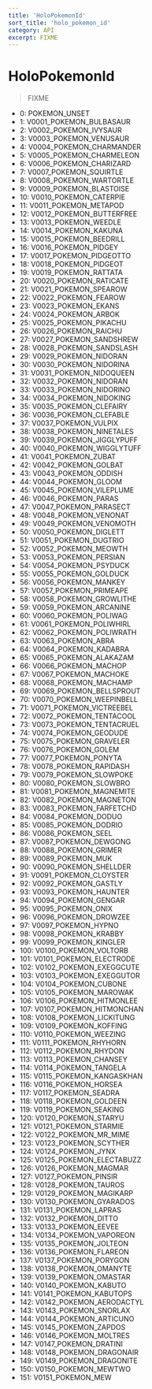 ```yaml
---
title: 'HoloPokemonId'
sort_title: 'holo_pokemon_id'
category: API
excerpt: FIXME
---
```


# HoloPokemonId

> FIXME

- 0: POKEMON_UNSET
- 1: V0001_POKEMON_BULBASAUR
- 2: V0002_POKEMON_IVYSAUR
- 3: V0003_POKEMON_VENUSAUR
- 4: V0004_POKEMON_CHARMANDER
- 5: V0005_POKEMON_CHARMELEON
- 6: V0006_POKEMON_CHARIZARD
- 7: V0007_POKEMON_SQUIRTLE
- 8: V0008_POKEMON_WARTORTLE
- 9: V0009_POKEMON_BLASTOISE
- 10: V0010_POKEMON_CATERPIE
- 11: V0011_POKEMON_METAPOD
- 12: V0012_POKEMON_BUTTERFREE
- 13: V0013_POKEMON_WEEDLE
- 14: V0014_POKEMON_KAKUNA
- 15: V0015_POKEMON_BEEDRILL
- 16: V0016_POKEMON_PIDGEY
- 17: V0017_POKEMON_PIDGEOTTO
- 18: V0018_POKEMON_PIDGEOT
- 19: V0019_POKEMON_RATTATA
- 20: V0020_POKEMON_RATICATE
- 21: V0021_POKEMON_SPEAROW
- 22: V0022_POKEMON_FEAROW
- 23: V0023_POKEMON_EKANS
- 24: V0024_POKEMON_ARBOK
- 25: V0025_POKEMON_PIKACHU
- 26: V0026_POKEMON_RAICHU
- 27: V0027_POKEMON_SANDSHREW
- 28: V0028_POKEMON_SANDSLASH
- 29: V0029_POKEMON_NIDORAN
- 30: V0030_POKEMON_NIDORINA
- 31: V0031_POKEMON_NIDOQUEEN
- 32: V0032_POKEMON_NIDORAN
- 33: V0033_POKEMON_NIDORINO
- 34: V0034_POKEMON_NIDOKING
- 35: V0035_POKEMON_CLEFAIRY
- 36: V0036_POKEMON_CLEFABLE
- 37: V0037_POKEMON_VULPIX
- 38: V0038_POKEMON_NINETALES
- 39: V0039_POKEMON_JIGGLYPUFF
- 40: V0040_POKEMON_WIGGLYTUFF
- 41: V0041_POKEMON_ZUBAT
- 42: V0042_POKEMON_GOLBAT
- 43: V0043_POKEMON_ODDISH
- 44: V0044_POKEMON_GLOOM
- 45: V0045_POKEMON_VILEPLUME
- 46: V0046_POKEMON_PARAS
- 47: V0047_POKEMON_PARASECT
- 48: V0048_POKEMON_VENONAT
- 49: V0049_POKEMON_VENOMOTH
- 50: V0050_POKEMON_DIGLETT
- 51: V0051_POKEMON_DUGTRIO
- 52: V0052_POKEMON_MEOWTH
- 53: V0053_POKEMON_PERSIAN
- 54: V0054_POKEMON_PSYDUCK
- 55: V0055_POKEMON_GOLDUCK
- 56: V0056_POKEMON_MANKEY
- 57: V0057_POKEMON_PRIMEAPE
- 58: V0058_POKEMON_GROWLITHE
- 59: V0059_POKEMON_ARCANINE
- 60: V0060_POKEMON_POLIWAG
- 61: V0061_POKEMON_POLIWHIRL
- 62: V0062_POKEMON_POLIWRATH
- 63: V0063_POKEMON_ABRA
- 64: V0064_POKEMON_KADABRA
- 65: V0065_POKEMON_ALAKAZAM
- 66: V0066_POKEMON_MACHOP
- 67: V0067_POKEMON_MACHOKE
- 68: V0068_POKEMON_MACHAMP
- 69: V0069_POKEMON_BELLSPROUT
- 70: V0070_POKEMON_WEEPINBELL
- 71: V0071_POKEMON_VICTREEBEL
- 72: V0072_POKEMON_TENTACOOL
- 73: V0073_POKEMON_TENTACRUEL
- 74: V0074_POKEMON_GEODUDE
- 75: V0075_POKEMON_GRAVELER
- 76: V0076_POKEMON_GOLEM
- 77: V0077_POKEMON_PONYTA
- 78: V0078_POKEMON_RAPIDASH
- 79: V0079_POKEMON_SLOWPOKE
- 80: V0080_POKEMON_SLOWBRO
- 81: V0081_POKEMON_MAGNEMITE
- 82: V0082_POKEMON_MAGNETON
- 83: V0083_POKEMON_FARFETCHD
- 84: V0084_POKEMON_DODUO
- 85: V0085_POKEMON_DODRIO
- 86: V0086_POKEMON_SEEL
- 87: V0087_POKEMON_DEWGONG
- 88: V0088_POKEMON_GRIMER
- 89: V0089_POKEMON_MUK
- 90: V0090_POKEMON_SHELLDER
- 91: V0091_POKEMON_CLOYSTER
- 92: V0092_POKEMON_GASTLY
- 93: V0093_POKEMON_HAUNTER
- 94: V0094_POKEMON_GENGAR
- 95: V0095_POKEMON_ONIX
- 96: V0096_POKEMON_DROWZEE
- 97: V0097_POKEMON_HYPNO
- 98: V0098_POKEMON_KRABBY
- 99: V0099_POKEMON_KINGLER
- 100: V0100_POKEMON_VOLTORB
- 101: V0101_POKEMON_ELECTRODE
- 102: V0102_POKEMON_EXEGGCUTE
- 103: V0103_POKEMON_EXEGGUTOR
- 104: V0104_POKEMON_CUBONE
- 105: V0105_POKEMON_MAROWAK
- 106: V0106_POKEMON_HITMONLEE
- 107: V0107_POKEMON_HITMONCHAN
- 108: V0108_POKEMON_LICKITUNG
- 109: V0109_POKEMON_KOFFING
- 110: V0110_POKEMON_WEEZING
- 111: V0111_POKEMON_RHYHORN
- 112: V0112_POKEMON_RHYDON
- 113: V0113_POKEMON_CHANSEY
- 114: V0114_POKEMON_TANGELA
- 115: V0115_POKEMON_KANGASKHAN
- 116: V0116_POKEMON_HORSEA
- 117: V0117_POKEMON_SEADRA
- 118: V0118_POKEMON_GOLDEEN
- 119: V0119_POKEMON_SEAKING
- 120: V0120_POKEMON_STARYU
- 121: V0121_POKEMON_STARMIE
- 122: V0122_POKEMON_MR_MIME
- 123: V0123_POKEMON_SCYTHER
- 124: V0124_POKEMON_JYNX
- 125: V0125_POKEMON_ELECTABUZZ
- 126: V0126_POKEMON_MAGMAR
- 127: V0127_POKEMON_PINSIR
- 128: V0128_POKEMON_TAUROS
- 129: V0129_POKEMON_MAGIKARP
- 130: V0130_POKEMON_GYARADOS
- 131: V0131_POKEMON_LAPRAS
- 132: V0132_POKEMON_DITTO
- 133: V0133_POKEMON_EEVEE
- 134: V0134_POKEMON_VAPOREON
- 135: V0135_POKEMON_JOLTEON
- 136: V0136_POKEMON_FLAREON
- 137: V0137_POKEMON_PORYGON
- 138: V0138_POKEMON_OMANYTE
- 139: V0139_POKEMON_OMASTAR
- 140: V0140_POKEMON_KABUTO
- 141: V0141_POKEMON_KABUTOPS
- 142: V0142_POKEMON_AERODACTYL
- 143: V0143_POKEMON_SNORLAX
- 144: V0144_POKEMON_ARTICUNO
- 145: V0145_POKEMON_ZAPDOS
- 146: V0146_POKEMON_MOLTRES
- 147: V0147_POKEMON_DRATINI
- 148: V0148_POKEMON_DRAGONAIR
- 149: V0149_POKEMON_DRAGONITE
- 150: V0150_POKEMON_MEWTWO
- 151: V0151_POKEMON_MEW
